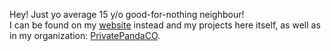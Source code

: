 Hey! Just yo average 15 y/o good-for-nothing neighbour! <br>
I can be found  on my [website](https://privatepanda.co) instead and my projects here itself, as well as in my organization: [PrivatePandaCO](https://github.com/PrivatePandaCO). <br><br>
